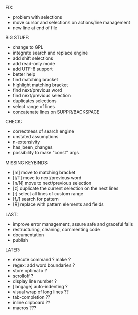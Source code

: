 FIX:
* problem with selections
* move cursor and selections on actions/line management
* new line at end of file

BIG STUFF:
* change to GPL
* integrate search and replace engine
* add shift selections
* add read-only mode
* add UTF-8 support
* better help
* find matching bracket
* highlight matching bracket 
* find next/previous word
* find next/previous selection
* duplicates selections 
* select range of lines 
* concatenate lines on SUPPR/BACKSPACE

CHECK:
* correctness of search engine
* unstated assumptions
* n-extensivity
* has_been_changes
* possibility to make "const" args

MISSING KEYBINDS:
* [m] move to matching bracket
* [t/T] move to <n> next/previous word
* [n/N] move to <n> next/previous selection
* [z] duplicate the current selection on the next <n> lines
* [:] select all lines of custom range
* [f,/] search for pattern
* [R] replace with pattern elements and fields

LAST:
* improve error management, assure safe and graceful fails
* restructuring, cleaning, commenting code
* documentation
* publish

LATER:
* execute command ? make ?
* regex: add word boundaries ?
* store optimal x ?
* scrolloff ?
* display line number ?
* [langage] auto-indenting ?
* visual wrap of long lines ??
* tab-completion ??
* inline clipboard ??
* macros ???

